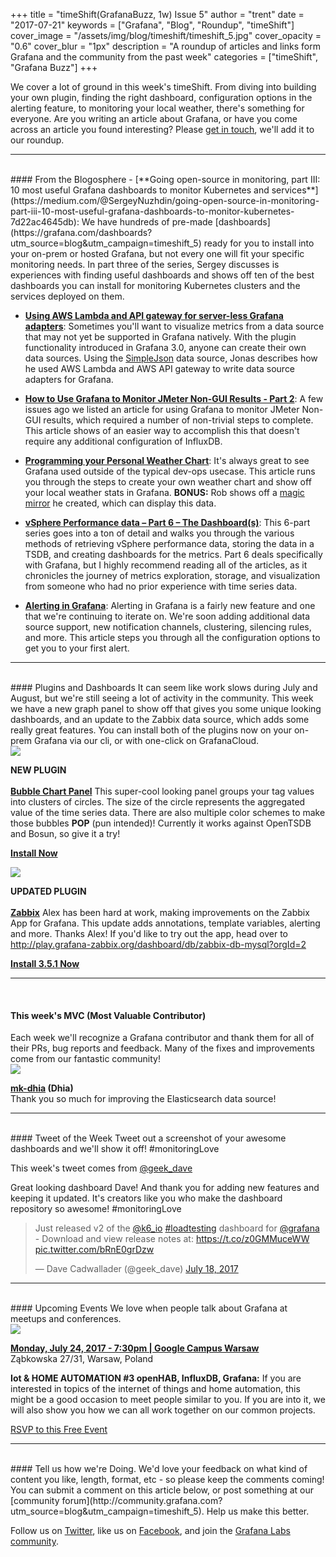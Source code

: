 +++
title = "timeShift(GrafanaBuzz, 1w) Issue 5"
author = "trent"
date = "2017-07-21"
keywords = ["Grafana", "Blog", "Roundup", "timeShift"]
cover_image = "/assets/img/blog/timeshift/timeshift_5.jpg"
cover_opacity = "0.6"
cover_blur = "1px"
description = "A roundup of articles and links form Grafana and the community from the past week"
categories = ["timeShift", "Grafana Buzz"]
+++

We cover a lot of ground in this week's timeShift. From diving into building your own plugin, finding the right dashboard, configuration options in the alerting feature, to monitoring your local weather, there's something for everyone. Are you writing an article about Grafana, or have you come across an article you found interesting? Please [get in touch](mailto:hello@grafana.com), we'll add it to our roundup.
<br />
<hr />
<br />
#### From the Blogosphere
- [**Going open-source in monitoring, part III: 10 most useful Grafana dashboards to monitor Kubernetes and services**](https://medium.com/@SergeyNuzhdin/going-open-source-in-monitoring-part-iii-10-most-useful-grafana-dashboards-to-monitor-kubernetes-7d22ac4645db): We have hundreds of pre-made [dashboards](https://grafana.com/dashboards?utm_source=blog&utm_campaign=timeshift_5) ready for you to install into your on-prem or hosted Grafana, but not every one will fit your specific monitoring needs. In part three of the series, Sergey discusses is experiences with finding useful dashboards and shows off ten of the best dashboards you can install for monitoring Kubernetes clusters and the services deployed on them.

- [**Using AWS Lambda and API gateway for server-less Grafana adapters**](https://www.linkedin.com/pulse/using-aws-lambda-api-gateway-server-less-grafana-adapters-jonas-birm%C3%A9): Sometimes you'll want to visualize metrics from a data source that may not yet be supported in Grafana natively. With the plugin functionality introduced in Grafana 3.0, anyone can create their own data sources. Using the [SimpleJson](https://grafana.com/plugins/grafana-simple-json-datasource?utm_source=blog&utm_campaign=timeshift_5) data source, Jonas describes how he used AWS Lambda and AWS API gateway to write data source adapters for Grafana.

- [**How to Use Grafana to Monitor JMeter Non-GUI Results - Part 2**](https://www.blazemeter.com/blog/how-to-use-grafana-to-monitor-jmeter-non-gui-results-part-2): A few issues ago we listed an article for using Grafana to monitor JMeter Non-GUI results, which required a number of non-trivial steps to complete. This article shows of an easier way to accomplish this that doesn't require any additional configuration of InfluxDB.

- [**Programming your Personal Weather Chart**](http://robstechlog.com/2017/06/30/personal-weather-chart-module/): It's always great to see Grafana used outside of the typical dev-ops usecase. This article runs you through the steps to create your own weather chart and show off your local weather stats in Grafana. **BONUS:** Rob shows off a [magic mirror](http://robstechlog.com/2017/06/25/building-a-big-magicmirror-with-metal-frame-the-summary/) he created, which can display this data.

- [**vSphere Performance data – Part 6 – The Dashboard(s)**](http://www.rudimartinsen.com/2017/07/21/vsphere-performance-data-part-6-the-dashboards/): This 6-part series goes into a ton of detail and walks you through the various methods of retrieving vSphere performance data, storing the data in a TSDB, and creating dashboards for the metrics. Part 6 deals specifically with Grafana, but I highly recommend reading all of the articles, as it chronicles the journey of metrics exploration, storage, and visualization from someone who had no prior experience with time series data.

- [**Alerting in Grafana**](https://blog.netapsys.fr/lalerting-dans-grafana/): Alerting in Grafana is a fairly new feature and one that we're continuing to iterate on. We're soon adding additional data source support, new notification channels, clustering, silencing rules, and more. This article steps you through all the configuration options to get you to your first alert.

<hr />
<br />
#### Plugins and Dashboards
It can seem like work slows during July and August, but we're still seeing a lot of activity in the community. This week we have a new graph panel to show off that gives you some unique looking dashboards, and an update to the Zabbix data source, which adds some really great features. You can install both of the plugins now on your on-prem Grafana via our cli, or with one-click on GrafanaCloud.


<div class="blog-plugin">
	<div class="row row--md-gutters blog-plugin-grid">
		<div class="col col--sm-2 blog-plugin-grid__item">
			<img src="https://grafana.com/api/plugins/digrich-bubblechart-panel/versions/1.0.0/logos/large" />
		</div>
		<div class="col col--sm-10 blog-plugin-grid__item">
			<p>
				<div class="new-plugin-tag"><strong>NEW PLUGIN</strong></div><br/>
				<a href="https://grafana.com/plugins/digrich-bubblechart-panel?utm_source=blog&utm_campaign=timeshift_5" target="_blank"><strong>Bubble Chart Panel</strong></a> This super-cool looking panel groups your tag values into clusters of circles. The size of the circle represents the aggregated value of the time series data. There are also multiple color schemes to make those bubbles <strong class="color:#fff;">POP</strong> (pun intended)! Currently it works against OpenTSDB and Bosun, so give it a try!
			</p>
			<p>
				<a class="btn btn-outline btn-small" href="https://grafana.com/plugins/digrich-bubblechart-panel?utm_source=blog&utm_campaign=timeshift_5" target="_blank"><strong>Install Now</strong></a>
			</p>
		</div>
	</div>
</div>


<div class="blog-plugin">
	<div class="row row--md-gutters blog-plugin-grid">
		<div class="col col--sm-2 blog-plugin-grid__item">
			<img src="https://grafana.com/api/plugins/alexanderzobnin-zabbix-app/versions/3.5.1/logos/large" />
		</div>
		<div class="col col--sm-10 blog-plugin-grid__item">
			<p>
				<div class="updated-plugin-tag"><strong>UPDATED PLUGIN</strong></div><br/>
				<a href="https://grafana.com/plugins/alexanderzobnin-zabbix-app?utm_source=blog&utm_campaign=timeshift_5" target="_blank"><strong>Zabbix</strong></a> Alex has been hard at work, making improvements on the Zabbix App for Grafana. This update adds annotations, template variables, alerting and more. Thanks Alex! If you'd like to try out the app, head over to <a href="http://play.grafana-zabbix.org/dashboard/db/zabbix-db-mysql?orgId=2" target="_blank">http://play.grafana-zabbix.org/dashboard/db/zabbix-db-mysql?orgId=2</a>
			</p>
			<p>
				<a class="btn btn-outline btn-small" href="https://grafana.com/plugins/alexanderzobnin-zabbix-app?utm_source=blog&utm_campaign=timeshift_5" target="_blank"><strong>Install 3.5.1 Now</strong></a>
			</p>
		</div>
	</div>
</div>
<hr />
<br />

<h4>This week's MVC (Most Valuable Contributor)</h4>
Each week we'll recognize a Grafana contributor and thank them for all of their PRs, bug reports and feedback. Many of the fixes and improvements come from our fantastic community!

<div class="blog-plugin">
	<div class="row row--md-gutters blog-plugin-grid">
		<div class="col col--sm-2 blog-plugin-grid__item">
			<img class="mvc" src="https://avatars2.githubusercontent.com/u/26446500?v=4&s=460" />
		</div>
		<div class="col col--sm-10 blog-plugin-grid__item">
			<p>
				<strong><a href="https://github.com/mk-dhia">mk-dhia</a> (Dhia)</strong><br/>
				Thank you so much for improving the Elasticsearch data source!
			</p>
		</div>
	</div>
</div>

<hr />
<br />
#### Tweet of the Week
Tweet out a screenshot of your awesome dashboards and we'll show it off! #monitoringLove
<p>This week's tweet comes from <a href="https://twitter.com/geek_dave">@geek_dave</a></p>
<p>Great looking dashboard Dave! And thank you for adding new features and keeping it updated. It's creators like you who make the dashboard repository so awesome! #monitoringLove

<blockquote class="twitter-tweet" data-lang="en"><p lang="en" dir="ltr">Just released v2 of the <a href="https://twitter.com/k6_io">@k6_io</a> <a href="https://twitter.com/hashtag/loadtesting?src=hash">#loadtesting</a> dashboard for <a href="https://twitter.com/grafana">@grafana</a> - Download and view release notes at: <a href="https://t.co/z0GMMuceWW">https://t.co/z0GMMuceWW</a> <a href="https://t.co/bRnE0grDzw">pic.twitter.com/bRnE0grDzw</a></p>&mdash; Dave Cadwallader (@geek_dave) <a href="https://twitter.com/geek_dave/status/887427524132708352">July 18, 2017</a></blockquote>
<script async src="//platform.twitter.com/widgets.js" charset="utf-8"></script>
<hr />
<br />
#### Upcoming Events
We love when people talk about Grafana at meetups and conferences.

<div class="blog-plugin">
	<div class="row row--md-gutters blog-plugin-grid">
		<div class="col col--sm-2 blog-plugin-grid__item">
			<img class="mvc" src="/assets/img/blog/timeshift/meetup.jpg" />
		</div>
		<div class="col col--sm-10 blog-plugin-grid__item">
			<p> 
				<a href="https://www.meetup.com/Warsaw-DIY-Home-automation-Internet-of-things/events/241699037/?eventId=241699037"><strong>Monday, July 24, 2017 - 7:30pm | Google Campus Warsaw
</strong></a> 
				<br />
				Ząbkowska 27/31, Warsaw, Poland
			</p>
			<p>
				<strong>Iot &amp; HOME AUTOMATION #3 openHAB, InfluxDB, Grafana:</strong>
				If you are interested in topics of the internet of things and home automation, this might be a good occasion to meet people similar to you. If you are into it, we will also show you how we can all work together on our common projects. 
			</p>
				<a class="btn btn-small btn-small" href="https://www.meetup.com/Warsaw-DIY-Home-automation-Internet-of-things/events/241699037/?eventId=241699037">RSVP to this Free Event</a>
		</div>
	</div>
</div>

<hr />
<br />
#### Tell us how we're Doing.
We'd love your feedback on what kind of content you like, length, format, etc - so please keep the comments coming! You can submit a comment on this article below, or post something at our [community forum](http://community.grafana.com?utm_source=blog&utm_campaign=timeshift_5). Help us make this better.

Follow us on [Twitter](http://twitter.com/grafana), like us on [Facebook](http://facebook.com/grafana), and join the [Grafana Labs community](http://grafana.com/signup?utm_source=blog&utm_campaign=timeshift_5).